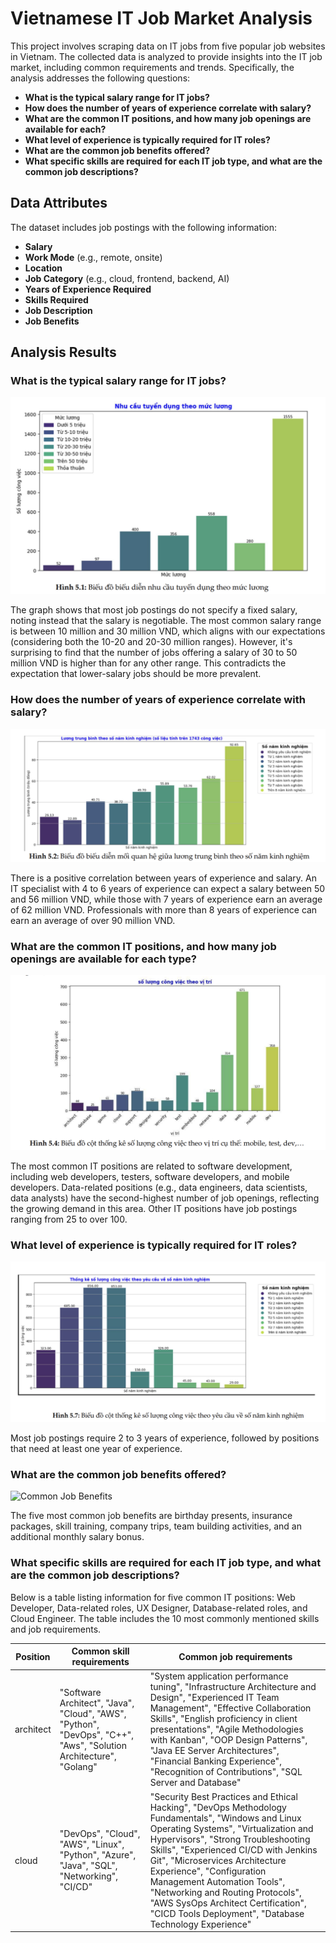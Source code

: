 # Vietnamese IT Job Market Analysis

This project involves scraping data on IT jobs from five popular job websites in Vietnam. The collected data is analyzed to provide insights into the IT job market, including common requirements and trends. Specifically, the analysis addresses the following questions:

- **What is the typical salary range for IT jobs?**
- **How does the number of years of experience correlate with salary?**
- **What are the common IT positions, and how many job openings are available for each?**
- **What level of experience is typically required for IT roles?**
- **What are the common job benefits offered?**
- **What specific skills are required for each IT job type, and what are the common job descriptions?**

## Data Attributes

The dataset includes job postings with the following information:
- **Salary**
- **Work Mode** (e.g., remote, onsite)
- **Location**
- **Job Category** (e.g., cloud, frontend, backend, AI)
- **Years of Experience Required**
- **Skills Required**
- **Job Description**
- **Job Benefits**

## Analysis Results

### What is the typical salary range for IT jobs?
![IT Salary Range](assets/IT_salary.png)

The graph shows that most job postings do not specify a fixed salary, noting instead that the salary is negotiable. The most common salary range is between 10 million and 30 million VND, which aligns with our expectations (considering both the 10-20 and 20-30 million ranges). However, it's surprising to find that the number of jobs offering a salary of 30 to 50 million VND is higher than for any other range. This contradicts the expectation that lower-salary jobs should be more prevalent.

### How does the number of years of experience correlate with salary?
![Experience vs Salary](assets/experience_vs_salary.png)

There is a positive correlation between years of experience and salary. An IT specialist with 4 to 6 years of experience can expect a salary between 50 and 56 million VND, while those with 7 years of experience earn an average of 62 million VND. Professionals with more than 8 years of experience can earn an average of over 90 million VND.

### What are the common IT positions, and how many job openings are available for each type?
![IT Positions and Job Openings](assets/IT_positions_openings.png)

The most common IT positions are related to software development, including web developers, testers, software developers, and mobile developers. Data-related positions (e.g., data engineers, data scientists, data analysts) have the second-highest number of job openings, reflecting the growing demand in this area. Other IT positions have job postings ranging from 25 to over 100.

### What level of experience is typically required for IT roles?
![Experience Levels Required](assets/experience_levels_required.png)

Most job postings require 2 to 3 years of experience, followed by positions that need at least one year of experience.

### What are the common job benefits offered?
![Common Job Benefits](assets/job_benefits.png)

The five most common job benefits are birthday presents, insurance packages, skill training, company trips, team building activities, and an additional monthly salary bonus.

### What specific skills are required for each IT job type, and what are the common job descriptions?

Below is a table listing information for five common IT positions: Web Developer, Data-related roles, UX Designer, Database-related roles, and Cloud Engineer. The table includes the 10 most commonly mentioned skills and job requirements.

| Position    | Common skill requirements                                             | Common job  requirements                                                        |
|----------|--------------------------------------------------------------|------------------------------------------------------------------------------|
| architect | "Software Architect", "Java", "Cloud", "AWS", "Python", "DevOps", "C++", "Aws", "Solution Architecture", "Golang" | "System application performance tuning", "Infrastructure Architecture and Design", "Experienced IT Team Management", "Effective Collaboration Skills", "English proficiency in client presentations", "Agile Methodologies with Kanban", "OOP Design Patterns", "Java EE Server Architectures", "Financial Banking Experience", "Recognition of Contributions", "SQL Server and Database" |
| cloud     | "DevOps", "Cloud", "AWS", "Linux", "Python", "Azure", "Java", "SQL", "Networking", "CI/CD" | "Security Best Practices and Ethical Hacking", "DevOps Methodology Fundamentals", "Windows and Linux Operating Systems", "Virtualization and Hypervisors", "Strong Troubleshooting Skills", "Experienced CI/CD with Jenkins Git", "Microservices Architecture Experience", "Configuration Management Automation Tools", "Networking and Routing Protocols", "AWS SysOps Architect Certification", "CICD Tools Deployment", "Database Technology Experience" |














